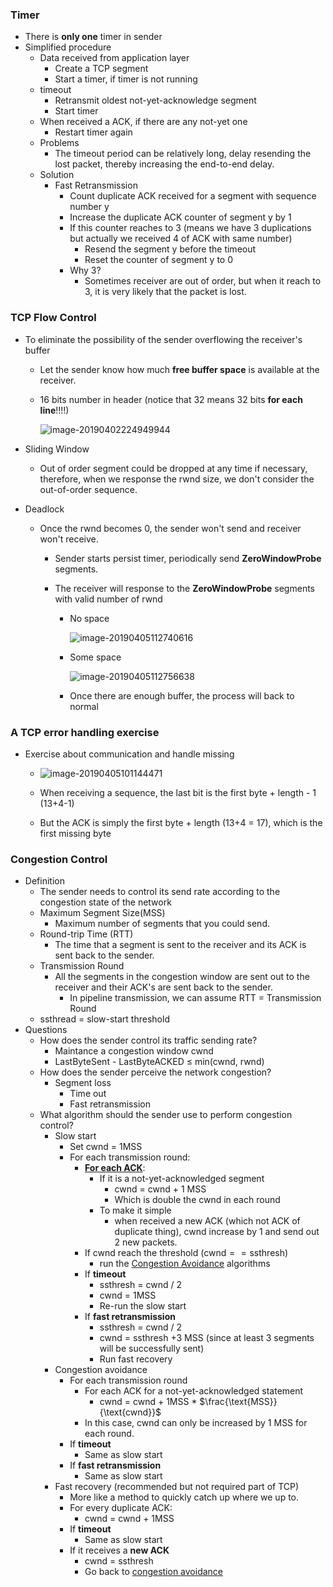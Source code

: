 ### Timer

- There is **only one** timer in sender
- Simplified procedure
  - Data received from application layer
    - Create a TCP segment
    - Start a timer, if timer is not running
  - timeout
    - Retransmit oldest not-yet-acknowledge segment
    - Start timer
  - When received a ACK, if there are any not-yet one
    - Restart timer again
  - Problems
    - The timeout period can be relatively long, delay resending the lost packet, thereby increasing the end-to-end delay.
  - Solution
    - Fast Retransmission
      - Count duplicate ACK received for a segment with sequence number y
      - Increase the duplicate ACK counter of segment y by 1
      - If this counter reaches to 3 (means we have 3 duplications but actually we received 4 of ACK with same number)
        - Resend the segment y before the timeout
        - Reset the counter of segment y to 0
      - Why 3?
        - Sometimes receiver are out of order, but when it reach to 3, it is very likely that the packet is lost.



### TCP Flow Control

- To eliminate the possibility of the sender overflowing the receiver's buffer

  - Let the sender know how much **free buffer space** is available at the receiver.

  - 16 bits number in header (notice that 32 means 32 bits **for each line**!!!!)

    ![image-20190402224949944](assets/image-20190402224949944.png)

- Sliding Window

  - Out of order segment could be dropped at any time if necessary, therefore, when we response the rwnd size, we don't consider the out-of-order sequence.

- Deadlock
  - Once the rwnd becomes 0, the sender won't send and receiver won't receive.

    - Sender starts persist timer, periodically send **ZeroWindowProbe** segments.

    - The receiver will response to the **ZeroWindowProbe** segments with valid number of rwnd

      - No space

        ![image-20190405112740616](assets/image-20190405112740616.png)

      - Some space

        ![image-20190405112756638](assets/image-20190405112756638.png)

      - Once there are enough buffer, the process will back to normal

        

### A TCP error handling exercise

- Exercise about communication and handle missing

  - ![image-20190405101144471](assets/image-20190405101144471.png)

  - When receiving a sequence, the last bit is the first byte + length - 1 (13+4-1)

  - But the ACK is simply the first byte + length (13+4 = 17), which is the first missing byte

    

### Congestion Control

- Definition
  - The sender needs to control its send rate according to the congestion state of the network
  - Maximum Segment Size(MSS)
    - Maximum number of segments that you could send.
  - Round-trip Time (RTT)
    - The time that a segment is sent to the receiver and its ACK is sent back to the sender.
  - Transmission Round
    - All the segments in the congestion window are sent out to the receiver and their ACK's are sent back to the sender.
      - In pipeline transmission, we can assume RTT = Transmission Round
  - ssthread = slow-start threshold
- Questions
  - How does the sender control its traffic sending rate?
    - Maintance a congestion window cwnd
    - LastByteSent - LastByteACKED $\leq$ min(cwnd, rwnd)
  - How does the sender perceive the network congestion?
    - Segment loss
      - Time out
      - Fast retransmission
  - What algorithm should the sender use to perform congestion control?
    - Slow start
      - Set cwnd = 1MSS
      - For each transmission round:
        - **<u>For each ACK</u>**:
          - If it is a not-yet-acknowledged segment
            - cwnd = cwnd + 1 MSS
            - Which is double the cwnd in each round
          - To make it simple
            - when received a new ACK (which not ACK of duplicate thing), cwnd increase by 1 and send out 2 new packets.
        - If cwnd reach the threshold ($\text{cwnd} == \text{ssthresh}$)
          - run the <u>Congestion Avoidance</u> algorithms
        - If **timeout**
          - ssthresh = cwnd / 2
          - cwnd = 1MSS
          - Re-run the slow start
        - If **fast retransmission**
          - ssthresh = cwnd / 2
          - cwnd = ssthresh +3 MSS (since at least 3 segments will be successfully sent)
          - Run fast recovery
    - Congestion avoidance
      - For each transmission round
        - For each ACK for a not-yet-acknowledged statement
          - cwnd = cwnd + 1MSS * $\frac{\text{MSS}}{\text{cwnd}}$
        - In this case, cwnd can only be increased by 1 MSS for each round.
      - If **timeout**
        - Same as slow start
      - If **fast retransmission**
        - Same as slow start
    - Fast recovery (recommended but not required part of TCP)
      - More like a method to quickly catch up where we up to.
      - For every duplicate ACK:
        - cwnd = cwnd + 1MSS
      - If **timeout**
        - Same as slow start
      - If it receives a **new ACK**
        - cwnd = ssthresh
        - Go back to <u>congestion avoidance</u>